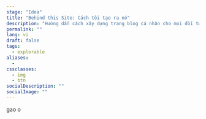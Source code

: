 ```yaml
---
stage: "Idea"
title: "Behind this Site: Cách tôi tạo ra nó"
description: "Hướng dẫn cách xây dựng trang blog cá nhân cho mọi đối tượng"
permalink: ""
lang: vi
draft: false
tags: 
  - explorable
aliases:
  - 
cssclasses:
  - img
  - btn
socialDescription: ""
socialImage: ""
---
```


gao o
